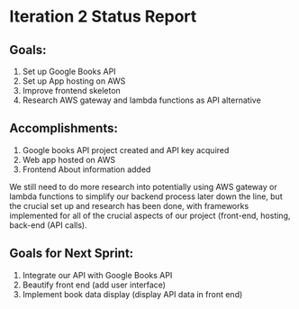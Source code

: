 ﻿# Iteration 2 Status Report


## Goals:
1. Set up Google Books API
2. Set up App hosting on AWS
3. Improve frontend skeleton
4. Research AWS gateway and lambda functions as API alternative


## Accomplishments:
1. Google books API project created and API key acquired
2. Web app hosted on AWS
3. Frontend About information added


We still need to do more research into potentially using AWS gateway or lambda functions to simplify our backend process later down the line, but the crucial set up and research has been done, with frameworks implemented for all of the crucial aspects of our project (front-end, hosting, back-end (API calls). 


## Goals for Next Sprint:
1. Integrate our API with Google Books API
2. Beautify front end (add user interface)
3. Implement book data display (display API data in front end)